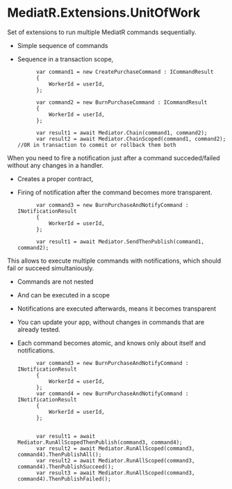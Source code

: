 # MediatR.Extensions.UnitOfWork

Set of extensions to run multiple MediatR commands sequentially. 
* Simple sequence of commands
* Sequence in a transaction scope,  



            var command1 = new CreatePurchaseCommand : ICommandResult
            {
                WorkerId = userId,
            };

            var command2 = new BurnPurchaseCommand : ICommandResult
            {
                WorkerId = userId,
            };

            var result1 = await Mediator.Chain(command1, command2); 
            var result2 = await Mediator.ChainScoped(command1, command2); //OR in transaction to commit or rollback them both


When you need to fire a notification just after a command succeded/failed without any changes in a handler.
* Creates a proper contract, 
* Firing of notification after the command becomes more transparent.

            var command3 = new BurnPurchaseAndNotifyCommand : INotificationResult
            {
                WorkerId = userId,
            };
            
            var result1 = await Mediator.SendThenPublish(command1, command2); 

This allows to execute multiple commands with notifications, which should fail or succeed simultaniously. 
* Commands are not nested
* And can be executed in a scope
* Notifications are executed afterwards, means it becomes transparent
* You can update your app, without changes in commands that are already tested.
* Each command becomes atomic, and knows only about itself and notifications.

            var command3 = new BurnPurchaseAndNotifyCommand : INotificationResult
            {
                WorkerId = userId,
            };
            var command4 = new BurnPurchaseAndNotifyCommand : INotificationResult
            {
                WorkerId = userId,
            };
            
            
            var result1 = await Mediator.RunAllScopedThenPublish(command3, command4);
            var result2 = await Mediator.RunAllScoped(command3, command4).ThenPublishAll();
            var result2 = await Mediator.RunAllScoped(command3, command4).ThenPublishSucceed();
            var result3 = await Mediator.RunAllScoped(command3, command4).ThenPublishFailed();

